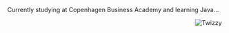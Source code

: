 <p <b align="center">Currently studying at Copenhagen Business Academy and learning Java...
</p>
<p align="right">
 <picture>
<picture align="center">
 <source media="(prefers-color-scheme: dark)" srcset= "https://i.imgur.com/MUiLQxU.gif">
 <source media="(prefers-color-scheme: light)" srcset="https://i.imgur.com/MUiLQxU.gif">
 <img alt="Twizzy" src="https://i.imgur.com/MUiLQxU.gif">
</picture>
 </p> </b>
